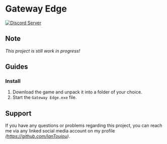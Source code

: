 # Gateway Edge
<a href="https://discord.com/invite/eVCWjm38cG"><img src="https://img.shields.io/discord/803708765265985587?color=5865F2&label=Discord&logo=discord&logoColor=white" alt="Discord Server"></a>

## Note

*This project is still work in progress!*

## Guides
### Install

1. Download the game and unpack it into a folder of your choice.
2. Start the `Gateway Edge.exe` file.

## Support

If you have any questions or problems regarding this project, you can reach me via any linked social media account on my profile *(https://github.com/IanToujou)*.

